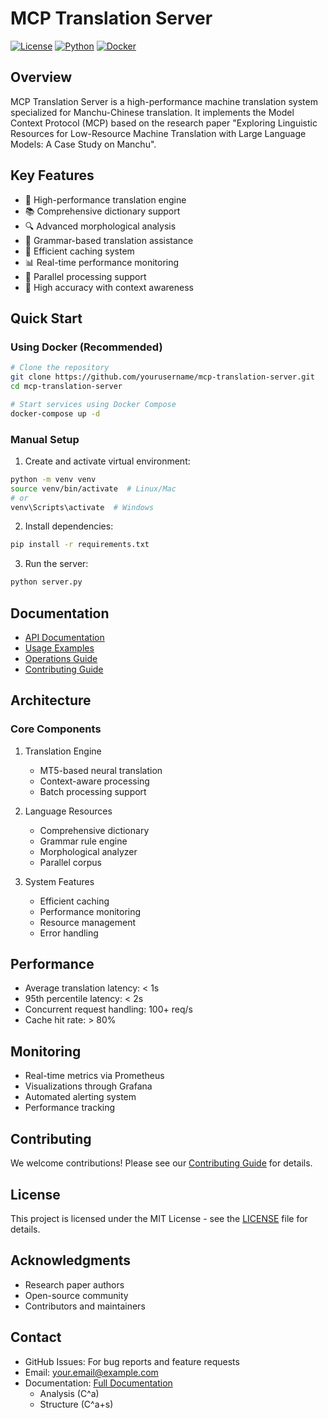 # MCP Translation Server

[![License](https://img.shields.io/badge/license-MIT-blue.svg)](LICENSE)
[![Python](https://img.shields.io/badge/python-3.9+-blue.svg)](https://www.python.org/downloads/)
[![Docker](https://img.shields.io/badge/docker-supported-blue.svg)](docs/operations.md)

## Overview

MCP Translation Server is a high-performance machine translation system specialized for Manchu-Chinese translation. It implements the Model Context Protocol (MCP) based on the research paper "Exploring Linguistic Resources for Low-Resource Machine Translation with Large Language Models: A Case Study on Manchu".

## Key Features

- 🚀 High-performance translation engine
- 📚 Comprehensive dictionary support
- 🔍 Advanced morphological analysis
- 📖 Grammar-based translation assistance
- 💾 Efficient caching system
- 📊 Real-time performance monitoring
- 🔄 Parallel processing support
- 🎯 High accuracy with context awareness

## Quick Start

### Using Docker (Recommended)

```bash
# Clone the repository
git clone https://github.com/yourusername/mcp-translation-server.git
cd mcp-translation-server

# Start services using Docker Compose
docker-compose up -d
```

### Manual Setup

1. Create and activate virtual environment:
```bash
python -m venv venv
source venv/bin/activate  # Linux/Mac
# or
venv\Scripts\activate  # Windows
```

2. Install dependencies:
```bash
pip install -r requirements.txt
```

3. Run the server:
```bash
python server.py
```

## Documentation

- [API Documentation](docs/api.md)
- [Usage Examples](docs/examples.md)
- [Operations Guide](docs/operations.md)
- [Contributing Guide](CONTRIBUTING.md)

## Architecture

### Core Components

1. Translation Engine
   - MT5-based neural translation
   - Context-aware processing
   - Batch processing support

2. Language Resources
   - Comprehensive dictionary
   - Grammar rule engine
   - Morphological analyzer
   - Parallel corpus

3. System Features
   - Efficient caching
   - Performance monitoring
   - Resource management
   - Error handling

## Performance

- Average translation latency: < 1s
- 95th percentile latency: < 2s
- Concurrent request handling: 100+ req/s
- Cache hit rate: > 80%

## Monitoring

- Real-time metrics via Prometheus
- Visualizations through Grafana
- Automated alerting system
- Performance tracking

## Contributing

We welcome contributions! Please see our [Contributing Guide](CONTRIBUTING.md) for details.

## License

This project is licensed under the MIT License - see the [LICENSE](LICENSE) file for details.

## Acknowledgments

- Research paper authors
- Open-source community
- Contributors and maintainers

## Contact

- GitHub Issues: For bug reports and feature requests
- Email: your.email@example.com
- Documentation: [Full Documentation](docs/)
   - Analysis (C^a)
   - Structure (C^a+s)
